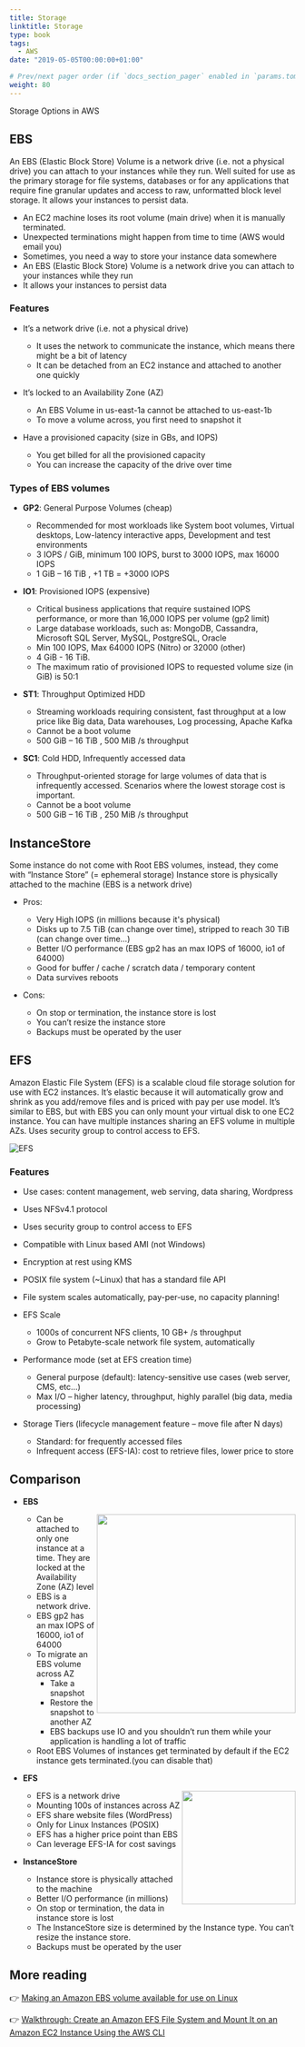 ```yaml
---
title: Storage
linktitle: Storage
type: book
tags:
  - AWS
date: "2019-05-05T00:00:00+01:00"

# Prev/next pager order (if `docs_section_pager` enabled in `params.toml`)
weight: 80
---
```


Storage Options in AWS

<!--more-->

## EBS
An EBS (Elastic Block Store) Volume is a network drive (i.e. not a physical drive) you can attach to your instances while they run. Well suited for use as the primary storage for file systems, databases or for any applications that require fine granular updates and access to raw, unformatted block level storage. It allows your instances to persist data.

* An EC2 machine loses its root volume (main drive) when it is manually terminated.
* Unexpected terminations might happen from time to time (AWS would email you)
* Sometimes, you need a way to store your instance data somewhere
* An EBS (Elastic Block Store) Volume is a network drive you can attach to your instances while they run
* It allows your instances to persist data

### Features

* It’s a network drive (i.e. not a physical drive)

  * It uses the network to communicate the instance, which means there might be a bit of latency
  * It can be detached from an EC2 instance and attached to another one quickly
* It’s locked to an Availability Zone (AZ)

  * An EBS Volume in us-east-1a cannot be attached to us-east-1b
  * To move a volume across, you first need to snapshot it
* Have a provisioned capacity (size in GBs, and IOPS)

  * You get billed for all the provisioned capacity
  * You can increase the capacity of the drive over time

### Types of EBS volumes

* **GP2**: General Purpose Volumes (cheap)

  * Recommended for most workloads like System boot volumes, Virtual desktops, Low-latency interactive apps,  Development and test environments
  * 3 IOPS / GiB, minimum 100 IOPS, burst to 3000 IOPS, max 16000 IOPS
  * 1 GiB – 16 TiB , +1 TB = +3000 IOPS
* **IO1**: Provisioned IOPS (expensive)

  * Critical business applications that require sustained IOPS performance, or more than 16,000 IOPS per volume (gp2 limit)
  * Large database workloads, such as: MongoDB, Cassandra, Microsoft SQL Server, MySQL, PostgreSQL, Oracle
  * Min 100 IOPS, Max 64000 IOPS (Nitro) or 32000 (other)
  * 4 GiB - 16 TiB.
  * The maximum ratio of provisioned IOPS to requested volume size (in GiB) is 50:1
* **ST1**: Throughput Optimized HDD

  * Streaming workloads requiring consistent, fast throughput at a low price like Big data, Data warehouses, Log processing, Apache Kafka
  * Cannot be a boot volume
  * 500 GiB – 16 TiB , 500 MiB /s throughput
* **SC1**: Cold HDD, Infrequently accessed data

  * Throughput-oriented storage for large volumes of data that is infrequently accessed. Scenarios where the lowest storage cost is important.
  * Cannot be a boot volume
  * 500 GiB – 16 TiB , 250 MiB /s throughput

## InstanceStore

Some instance do not come with Root EBS volumes, instead, they come with “Instance Store” (= ephemeral storage)
Instance store is physically attached to the machine (EBS is a network drive)

  * Pros:

    * Very High IOPS (in millions because it's physical)
    * Disks up to 7.5 TiB (can change over time), stripped to reach 30 TiB (can change over time…)
    * Better I/O performance (EBS gp2 has an max IOPS of 16000, io1 of 64000)
    * Good for buffer / cache / scratch data / temporary content
    * Data survives reboots
  * Cons:

    * On stop or termination, the instance store is lost
    * You can’t resize the instance store
    * Backups must be operated by the user

## EFS

Amazon Elastic File System (EFS) is a scalable cloud file storage solution for use with EC2 instances. It’s elastic because it will automatically grow and shrink as you add/remove files and is priced with pay per use model. It’s similar to EBS, but with EBS you can only mount your virtual disk to one EC2 instance. You can have multiple instances sharing an EFS volume in multiple AZs. Uses security group to control access to EFS.

![EFS](/images/uploads/efs.png)

### Features

* Use cases: content management, web serving, data sharing, Wordpress
* Uses NFSv4.1 protocol
* Uses security group to control access to EFS
* Compatible with Linux based AMI (not Windows)
* Encryption at rest using KMS
* POSIX file system (~Linux) that has a standard file API
* File system scales automatically, pay-per-use, no capacity planning!
* EFS Scale

  * 1000s of concurrent NFS clients, 10 GB+ /s throughput
  * Grow to Petabyte-scale network file system, automatically
* Performance mode (set at EFS creation time)

  * General purpose (default): latency-sensitive use cases (web server, CMS, etc…)
  * Max I/O – higher latency, throughput, highly parallel (big data, media processing)
* Storage Tiers (lifecycle management feature – move file after N days)

  * Standard: for frequently accessed files
  * Infrequent access (EFS-IA): cost to retrieve files, lower price to store

## Comparison

* **EBS**

  <img align="right" width="350" height="350" src="/images/uploads/ebs-migrate.png">

  * Can be attached to only one instance at a time. They are locked at the Availability Zone (AZ) level
  * EBS is a network drive.
  * EBS gp2 has an max IOPS of 16000, io1 of 64000
  * To migrate an EBS volume across AZ
    * Take a snapshot
    * Restore the snapshot to another AZ
    * EBS backups use IO and you shouldn’t run them while your application is handling a lot of traffic
  * Root EBS Volumes of instances get terminated by default if the EC2 instance gets terminated.(you can disable that)

* **EFS**

  <img align="right" width="200" height="200" src="/images/uploads/efs-mount.png">

  * EFS is a network drive
  * Mounting 100s of instances across AZ
  * EFS share website files (WordPress)
  * Only for Linux Instances (POSIX)
  * EFS has a higher price point than EBS
  * Can leverage EFS-IA for cost savings

* **InstanceStore**

  * Instance store is physically attached to the machine
  * Better I/O performance (in millions)
  * On stop or termination, the data in instance store is lost
  * The InstanceStore size is determined by the Instance type. You can’t resize the instance store.
  * Backups must be operated by the user

## More reading

👉 [Making an Amazon EBS volume available for use on Linux](https://docs.aws.amazon.com/AWSEC2/latest/UserGuide/ebs-using-volumes.html)

👉 [Walkthrough: Create an Amazon EFS File System and Mount It on an Amazon EC2 Instance Using the AWS CLI](https://docs.aws.amazon.com/efs/latest/ug/wt1-getting-started.html)
